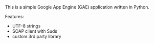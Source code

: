 This is a simple Google App Engine (GAE) application written in Python.

Features:
 * UTF-8 strings
 * SOAP client with Suds
 * custom 3rd party library


